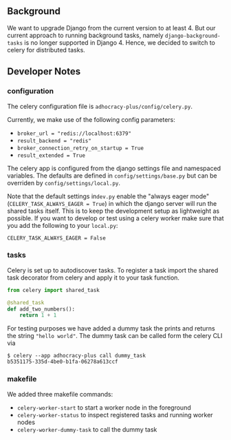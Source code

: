 
## Background

We want to upgrade Django from the current version to at least 4. But our current approach to running background tasks, namely `django-background-tasks` is no longer supported in Django 4. Hence, we decided to switch to celery for distributed tasks.


## Developer Notes

### configuration

The celery configuration file is `adhocracy-plus/config/celery.py`.

Currently, we make use of the following config parameters:
- `broker_url = "redis://localhost:6379"`
- `result_backend = "redis"`
- `broker_connection_retry_on_startup = True`
- `result_extended = True`

The celery app is configured from the django settings file and namespaced variables. The defaults are defined in `config/settings/base.py` but can be overriden by `config/settings/local.py`.

Note that the default settings in`dev.py` enable the "always eager mode" (`CELERY_TASK_ALWAYS_EAGER = True`) in which the django server will run the shared tasks itself. This is to keep the development setup as lightweight as possible. If you want to develop or test using a celery worker make sure that you add the following to your `local.py`:
```
CELERY_TASK_ALWAYS_EAGER = False
```

### tasks

Celery is set up to autodiscover tasks. To register a task import the shared task decorator from celery and apply it to your task function.

```python
from celery import shared_task

@shared_task
def add_two_numbers():
    return 1 + 1
```

For testing purposes we have added a dummy task the prints and returns the string `"hello world"`. The dummy task can be called form the celery CLI via
```
$ celery --app adhocracy-plus call dummy_task
b5351175-335d-4be0-b1fa-06278a613ccf
```



### makefile

We added three makefile commands:

- `celery-worker-start` to start a worker node in the foreground
- `celery-worker-status` to inspect registered tasks and running worker nodes
- `celery-worker-dummy-task` to call the dummy task

